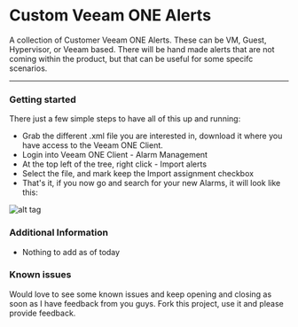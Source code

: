 Custom Veeam ONE Alerts
===================

A collection of Customer Veeam ONE Alerts. These can be VM, Guest, Hypervisor, or Veeam based. There will be hand made alerts that are not coming within the product, but that can be useful for some specifc scenarios.

----------

### Getting started
There just a few simple steps to have all of this up and running:
* Grab the different .xml file you are interested in, download it where you have access to the Veeam ONE Client. 
* Login into Veeam ONE Client - Alarm Management
* At the top left of the tree, right click - Import alerts
* Select the file, and mark keep the Import assignment checkbox
* That's it, if you now go and search for your new Alarms, it will look like this:

![alt tag](https://jorgedelacruz.uk/wp-content/uploads/2021/12/veeamone-hardening-006.jpg)

### Additional Information
* Nothing to add as of today

### Known issues 
Would love to see some known issues and keep opening and closing as soon as I have feedback from you guys. Fork this project, use it and please provide feedback.
